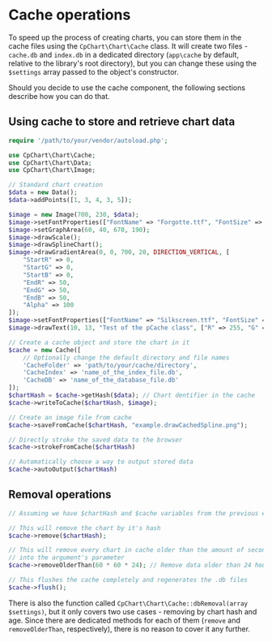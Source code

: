 # Cache operations

To speed up the process of creating charts, you can store them in the cache files
using the `CpChart\Chart\Cache` class. It will create two files - `cache.db` and
`index.db` in a dedicated directory (`app\cache` by default, relative to the library's
root directory), but you can change these using the `$settings` array passed
to the object's constructor.

Should you decide to use the cache component, the following sections describe
how you can do that.

## Using cache to store and retrieve chart data

```php
require '/path/to/your/vendor/autoload.php';

use CpChart\Chart\Cache;
use CpChart\Chart\Data;
use CpChart\Chart\Image;

// Standard chart creation
$data = new Data();
$data->addPoints([1, 3, 4, 3, 5]);

$image = new Image(700, 230, $data);
$image->setFontProperties(["FontName" => "Forgotte.ttf", "FontSize" => 11]);
$image->setGraphArea(60, 40, 670, 190);
$image->drawScale();
$image->drawSplineChart();
$image->drawGradientArea(0, 0, 700, 20, DIRECTION_VERTICAL, [
    "StartR" => 0,
    "StartG" => 0,
    "StartB" => 0,
    "EndR" => 50,
    "EndG" => 50,
    "EndB" => 50,
    "Alpha" => 100
]);
$image->setFontProperties(["FontName" => "Silkscreen.ttf", "FontSize" => 6]);
$image->drawText(10, 13, "Test of the pCache class", ["R" => 255, "G" => 255, "B" => 255]);

// Create a cache object and store the chart in it
$cache = new Cache([
    // Optionally change the default directory and file names
    'CacheFolder' => 'path/to/your/cache/directory',
    'CacheIndex' => 'name_of_the_index_file.db',
    'CacheDB' => 'name_of_the_database_file.db'
]);
$chartHash = $cache->getHash($data); // Chart dentifier in the cache
$cache->writeToCache($chartHash, $image);

// Create an image file from cache
$cache->saveFromCache($chartHash, "example.drawCachedSpline.png");

// Directly stroke the saved data to the browser
$cache->strokeFromCache($chartHash)

// Automatically choose a way to output stored data
$cache->autoOutput($chartHash)
```

## Removal operations

```php
// Assuming we have $chartHash and $cache variables from the previous example

// This will remove the chart by it's hash
$cache->remove($chartHash);

// This will remove every chart in cache older than the amount of seconds passed
// into the argument's parameter
$cache->removeOlderThan(60 * 60 * 24); // Remove data older than 24 hours

// This flushes the cache completely and regenerates the .db files
$cache->flush();
```

There is also the function called `CpChart\Chart\Cache::dbRemoval(array $settings)`,
but it only covers two use cases - removing by chart hash and age. Since there
are dedicated methods for each of them (`remove` and `removeOlderThan`, respectively),
there is no reason to cover it any further.
